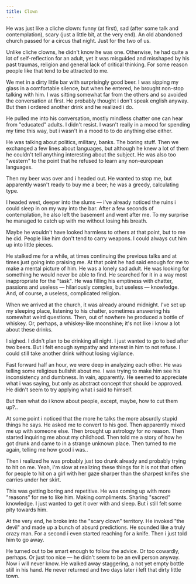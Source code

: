 ```yaml
---
title: Clown
---
```


He was just like a cliche clown: funny (at first), sad (after some talk and
contemplation), scary (just a little bit, at the very end). An old abandoned
church passed for a circus that night. Just for the two of us.

Unlike cliche clowns, he didn't know he was one. Otherwise, he had quite a lot
of self-reflection for an adult, yet it was misguided and misshaped by his past
traumas, religion and general lack of critical thinking. For some reason people
like that tend to be attracted to me.

We met in a dirty little bar with surprisingly good beer. I was sipping my glass
in a comfortable silence, but when he entered, he brought non-stop talking with
him. I was sitting somewhat far from the others and so avoided the conversation
at first. He probably thought i don't speak english anyway. But then i ordered
another drink and he realized i do.

He pulled me into his conversation, mostly mindless chatter one can hear from
"educated" adults. I didn't resist. I wasn't really in a mood for spending my
time this way, but i wasn't in a mood to to do anything else either.

He was talking about politics, military, banks. The boring stuff. Then we
exchanged a few lines about languages, but although he knew a lot of them he
couldn't tell anything interesting about the subject. He was also too "western"
to the point that he refused to learn any non-european languages.

Then my beer was over and i headed out. He wanted to stop me, but apparently
wasn't ready to buy me a beer; he was a greedy, calculating type.

I headed west, deeper into the slums — i've already noticed the ruins i could
sleep in on my way into the bar. After a few seconds of contemplation, he also
left the basement and went after me. To my surprise he managed to catch up with
me without losing his breath.

Maybe he wouldn't have looked harmless to others at that point, but to me he
did. People like him don't tend to carry weapons. I could always cut him up into
little pieces.

He stalked me for a while, at times continuing the previous talks and at times
just going into praising me. At that point he had said enough for me to make a
mental picture of him. He was a lonely sad adult. He was looking for something
he would never be able to find. He searched for it in a way most inappropriate
for the "task". He was filling his emptiness with chatter, passions and useless
— hilariously complex, but useless — knowledge. And, of course, a useless,
complicated religion.

When we arrived at the church, it was already around midnight. I've set up my
sleeping place, listening to his chatter, sometimes answering his somewhat weird
questions. Then, out of nowhere he produced a bottle of whiskey. Or, perhaps, a
whiskey-like moonshine; it's not like i know a lot about these drinks.

I sighed. I didn't plan to be drinking all night. I just wanted to go to bed
after two beers. But i felt enough sympathy and interest in him to not refuse. I
could still take another drink without losing vigilance.

Fast forward half an hour, we were deep in analyzing each other. He was telling
some religious bullshit about me. I was trying to make him see his inconsistency
and dumbness. In vain, apparently. He seemed to appreciate what i was saying,
but only as abstract concept that should be approved. He didn't seem to try
applying what i said to himself.

But then what do i know about people, except, maybe, how to cut them up?..

At some point i noticed that the more he talks the more absurdly stupid things
he says. He asked me to convert to his god. Then apparently mixed me up with
someone else. Then brought up astrology for no reason. Then started inquiring me
about my childhood. Then told me a story of how he got drunk and came to in a
strange unknown place. Then turned to me again, telling me how good i was..

Then i realized he was probably just too drunk already and probably trying to
hit on me. Yeah, i'm slow at realizing these things for it is not that often for
people to hit on a girl with her gaze sharper than the sharpest knifes she
carries under her skirt.

This was getting boring and repetitive. He was coming up with more "reasons" for
me to like him. Making compliments. Sharing "sacred" knowledge. I just wanted to
get it over with and sleep. But i still felt some pity towards him.

At the very end, he broke into the "scary clown" territory. He invoked "the
devil" and made up a bunch of absurd predictions. He sounded like a truly crazy
man. For a second i even started reaching for a knife. Then i just told him to
go away.

He turned out to be smart enough to follow the advice. Or too cowardly,
perhaps. Or just too nice — he didn't seem to be an evil person anyway. Now i
will never know. He walked away staggering, a not yet empty bottle still in his
hand. He never returned and two days later i left that dirty little town.
